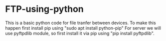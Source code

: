 # FTP-using-python
This is a basic python code for file tranfer between devices.
To make this happen first install pip using "sudo apt install python-pip" 
For server we will use pyftpdlib module, so first install it via pip using "pip install pyftpdlib".
